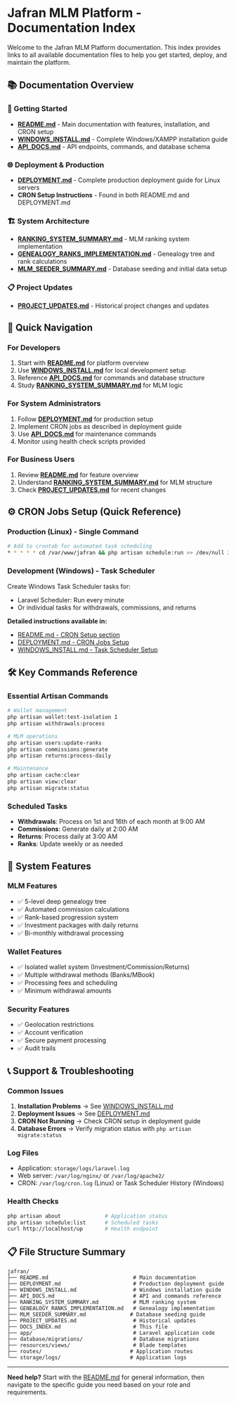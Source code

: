 # Jafran MLM Platform - Documentation Index

Welcome to the Jafran MLM Platform documentation. This index provides links to all available documentation files to help you get started, deploy, and maintain the platform.

## 📚 Documentation Overview

### 🚀 Getting Started
- **[README.md](README.md)** - Main documentation with features, installation, and CRON setup
- **[WINDOWS_INSTALL.md](WINDOWS_INSTALL.md)** - Complete Windows/XAMPP installation guide
- **[API_DOCS.md](API_DOCS.md)** - API endpoints, commands, and database schema

### 🌐 Deployment & Production
- **[DEPLOYMENT.md](DEPLOYMENT.md)** - Complete production deployment guide for Linux servers
- **CRON Setup Instructions** - Found in both README.md and DEPLOYMENT.md

### 🏗️ System Architecture
- **[RANKING_SYSTEM_SUMMARY.md](RANKING_SYSTEM_SUMMARY.md)** - MLM ranking system implementation
- **[GENEALOGY_RANKS_IMPLEMENTATION.md](GENEALOGY_RANKS_IMPLEMENTATION.md)** - Genealogy tree and rank calculations
- **[MLM_SEEDER_SUMMARY.md](MLM_SEEDER_SUMMARY.md)** - Database seeding and initial data setup

### 📋 Project Updates
- **[PROJECT_UPDATES.md](PROJECT_UPDATES.md)** - Historical project changes and updates

## 🎯 Quick Navigation

### For Developers
1. Start with **[README.md](README.md)** for platform overview
2. Use **[WINDOWS_INSTALL.md](WINDOWS_INSTALL.md)** for local development setup
3. Reference **[API_DOCS.md](API_DOCS.md)** for commands and database structure
4. Study **[RANKING_SYSTEM_SUMMARY.md](RANKING_SYSTEM_SUMMARY.md)** for MLM logic

### For System Administrators
1. Follow **[DEPLOYMENT.md](DEPLOYMENT.md)** for production setup
2. Implement CRON jobs as described in deployment guide
3. Use **[API_DOCS.md](API_DOCS.md)** for maintenance commands
4. Monitor using health check scripts provided

### For Business Users
1. Review **[README.md](README.md)** for feature overview
2. Understand **[RANKING_SYSTEM_SUMMARY.md](RANKING_SYSTEM_SUMMARY.md)** for MLM structure
3. Check **[PROJECT_UPDATES.md](PROJECT_UPDATES.md)** for recent changes

## ⚙️ CRON Jobs Setup (Quick Reference)

### Production (Linux) - Single Command
```bash
# Add to crontab for automated task scheduling
* * * * * cd /var/www/jafran && php artisan schedule:run >> /dev/null 2>&1
```

### Development (Windows) - Task Scheduler
Create Windows Task Scheduler tasks for:
- Laravel Scheduler: Run every minute
- Or individual tasks for withdrawals, commissions, and returns

**Detailed instructions available in:**
- [README.md - CRON Setup section](README.md#%EF%B8%8F-cron-setup-production)
- [DEPLOYMENT.md - CRON Jobs Setup](DEPLOYMENT.md#-cron-jobs-setup)
- [WINDOWS_INSTALL.md - Task Scheduler Setup](WINDOWS_INSTALL.md#%EF%B8%8F-windows-task-scheduler-setup)

## 🛠️ Key Commands Reference

### Essential Artisan Commands
```bash
# Wallet management
php artisan wallet:test-isolation 1
php artisan withdrawals:process

# MLM operations
php artisan users:update-ranks
php artisan commissions:generate
php artisan returns:process-daily

# Maintenance
php artisan cache:clear
php artisan view:clear
php artisan migrate:status
```

### Scheduled Tasks
- **Withdrawals**: Process on 1st and 16th of each month at 9:00 AM
- **Commissions**: Generate daily at 2:00 AM
- **Returns**: Process daily at 3:00 AM
- **Ranks**: Update weekly or as needed

## 🔧 System Features

### MLM Features
- ✅ 5-level deep genealogy tree
- ✅ Automated commission calculations
- ✅ Rank-based progression system
- ✅ Investment packages with daily returns
- ✅ Bi-monthly withdrawal processing

### Wallet Features
- ✅ Isolated wallet system (Investment/Commission/Returns)
- ✅ Multiple withdrawal methods (Banks/MBook)
- ✅ Processing fees and scheduling
- ✅ Minimum withdrawal amounts

### Security Features
- ✅ Geolocation restrictions
- ✅ Account verification
- ✅ Secure payment processing
- ✅ Audit trails

## 📞 Support & Troubleshooting

### Common Issues
1. **Installation Problems** → See [WINDOWS_INSTALL.md](WINDOWS_INSTALL.md#-troubleshooting-common-windows-issues)
2. **Deployment Issues** → See [DEPLOYMENT.md](DEPLOYMENT.md#-troubleshooting)
3. **CRON Not Running** → Check CRON setup in deployment guide
4. **Database Errors** → Verify migration status with `php artisan migrate:status`

### Log Files
- Application: `storage/logs/laravel.log`
- Web server: `/var/log/nginx/` or `/var/log/apache2/`
- CRON: `/var/log/cron.log` (Linux) or Task Scheduler History (Windows)

### Health Checks
```bash
php artisan about              # Application status
php artisan schedule:list      # Scheduled tasks
curl http://localhost/up       # Health endpoint
```

## 📋 File Structure Summary

```
jafran/
├── README.md                           # Main documentation
├── DEPLOYMENT.md                       # Production deployment guide
├── WINDOWS_INSTALL.md                  # Windows installation guide
├── API_DOCS.md                         # API and commands reference
├── RANKING_SYSTEM_SUMMARY.md           # MLM ranking system
├── GENEALOGY_RANKS_IMPLEMENTATION.md   # Genealogy implementation
├── MLM_SEEDER_SUMMARY.md              # Database seeding guide
├── PROJECT_UPDATES.md                  # Historical updates
├── DOCS_INDEX.md                       # This file
├── app/                                # Laravel application code
├── database/migrations/                # Database migrations
├── resources/views/                    # Blade templates
├── routes/                            # Application routes
└── storage/logs/                      # Application logs
```

---

**Need help?** Start with the [README.md](README.md) for general information, then navigate to the specific guide you need based on your role and requirements.

